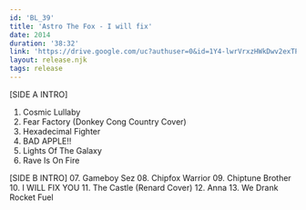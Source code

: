 ```yaml
---
id: 'BL_39'
title: 'Astro The Fox - I will fix'
date: 2014
duration: '38:32'
link: 'https://drive.google.com/uc?authuser=0&id=1Y4-lwrVrxzHWkDwv2exTPeUtNkztKr4w&export=download'
layout: release.njk
tags: release
---
```


[SIDE A INTRO]
01. Cosmic Lullaby
02. Fear Factory (Donkey Cong Country Cover)
03. Hexadecimal Fighter
04. BAD APPLE!!
05. Lights Of The Galaxy
06. Rave Is On Fire

[SIDE B INTRO]
07. Gameboy Sez
08. Chipfox Warrior
09. Chiptune Brother
10. I WILL FIX YOU
11. The Castle (Renard Cover)
12. Anna
13. We Drank Rocket Fuel